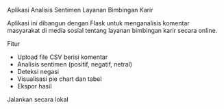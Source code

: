 Aplikasi Analisis Sentimen Layanan Bimbingan Karir

Aplikasi ini dibangun dengan Flask untuk menganalisis komentar masyarakat di media sosial tentang layanan bimbingan karir secara online.

Fitur
- Upload file CSV berisi komentar
- Analisis sentimen (positif, negatif, netral)
- Deteksi negasi
- Visualisasi pie chart dan tabel
- Ekspor hasil

Jalankan secara lokal
